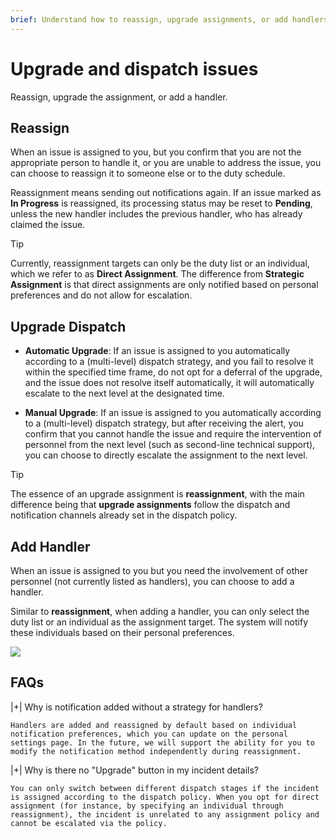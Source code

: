 ```yaml
---
brief: Understand how to reassign, upgrade assignments, or add handlers
---
```


# Upgrade and dispatch issues

Reassign, upgrade the assignment, or add a handler.

## Reassign

When an issue is assigned to you, but you confirm that you are not the appropriate person to handle it, or you are unable to address the issue, you can choose to reassign it to someone else or to the duty schedule.

Reassignment means sending out notifications again. If an issue marked as **In Progress** is reassigned, its processing status may be reset to **Pending**, unless the new handler includes the previous handler, who has already claimed the issue.

> [!TIP]
> Currently, reassignment targets can only be the duty list or an individual, which we refer to as **Direct Assignment**. The difference from **Strategic Assignment** is that direct assignments are only notified based on personal preferences and do not allow for escalation.

## Upgrade Dispatch

- **Automatic Upgrade**: If an issue is assigned to you automatically according to a (multi-level) dispatch strategy, and you fail to resolve it within the specified time frame, do not opt for a deferral of the upgrade, and the issue does not resolve itself automatically, it will automatically escalate to the next level at the designated time.

- **Manual Upgrade**: If an issue is assigned to you automatically according to a (multi-level) dispatch strategy, but after receiving the alert, you confirm that you cannot handle the issue and require the intervention of personnel from the next level (such as second-line technical support), you can choose to directly escalate the assignment to the next level.

> [!TIP]
> The essence of an upgrade assignment is **reassignment**, with the main difference being that **upgrade assignments** follow the dispatch and notification channels already set in the dispatch policy.

## Add Handler

When an issue is assigned to you but you need the involvement of other personnel (not currently listed as handlers), you can choose to add a handler.

Similar to **reassignment**, when adding a handler, you can only select the duty list or an individual as the assignment target. The system will notify these individuals based on their personal preferences.

![](https://fcdoc.github.io/img/5yV6SZljnoyzXZygOdopT3n8RgQkKr5WITkG_FlwCt4.avif)

## FAQs

|+| Why is notification added without a strategy for handlers?

    Handlers are added and reassigned by default based on individual notification preferences, which you can update on the personal settings page. In the future, we will support the ability for you to modify the notification method independently during reassignment.

|+| Why is there no "Upgrade" button in my incident details?

    You can only switch between different dispatch stages if the incident is assigned according to the dispatch policy. When you opt for direct assignment (for instance, by specifying an individual through reassignment), the incident is unrelated to any assignment policy and cannot be escalated via the policy.